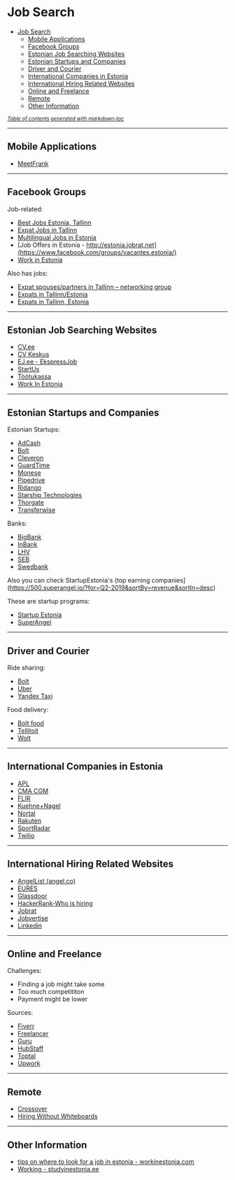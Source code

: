 # Job Search

- [Job Search](#job-search)
  * [Mobile Applications](#mobile-applications)
  * [Facebook Groups](#facebook-groups)
  * [Estonian Job Searching Websites](#estonian-job-searching-websites)
  * [Estonian Startups and Companies](#estonian-startups-and-companies)
  * [Driver and Courier](#driver-and-courier)
  * [International Companies in Estonia](#international-companies-in-estonia)
  * [International Hiring Related Websites](#international-hiring-related-websites)
  * [Online and Freelance](#online-and-freelance)
  * [Remote](#remote)
  * [Other Information](#other-information)

<small><i><a href='http://ecotrust-canada.github.io/markdown-toc/'>Table of contents generated with markdown-toc</a></i></small>

---

## Mobile Applications

- [MeetFrank](https://meetfrank.com/)

---

## Facebook Groups

Job-related:
- [Best Jobs Estonia, Tallinn](https://www.facebook.com/groups/I8834/)
- [Expat Jobs in Tallinn](https://www.facebook.com/groups/1602386729990915/)
- [Multilingual Jobs in Estonia](https://www.facebook.com/groups/480101142409536/)
- [Job Offers in Estonia - http://estonia.jobrat.net](https://www.facebook.com/groups/vacantes.estonia/)
- [Work in Estonia](https://www.facebook.com/groups/workinestonia/?)

Also has jobs:
- [Expat spouses/partners in Tallinn – networking group](https://www.facebook.com/groups/1525721910790126/)
- [Expats in Tallinn/Estonia](https://www.facebook.com/groups/166477880066544/)
- [Expats in Tallinn, Estonia](https://www.facebook.com/groups/1395659303995885/)

---

## Estonian Job Searching Websites

- [CV.ee](https://www.cv.ee/english)
- [CV Keskus](https://www.cvkeskus.ee/)
- [EJ.ee - EkspressJob](http://www.ej.ee/eng/?)
- [StartUs](https://www.startus.cc/jobs/estonia)
- [Töötukassa](https://www.tootukassa.ee/eng/toopakkumised)
- [Work In Estonia](https://www.workinestonia.com/latest-offers/)

---

## Estonian Startups and Companies

Estonian Startups:
- [AdCash](https://adcash.workable.com/)
- [Bolt](https://careers.bolt.eu/)
- [Cleveron](https://cleveron.com/careers)
- [GuardTime](https://guardtime.com/about/jobs)
- [Monese](https://careers.monese.com/jobs)
- [Pipedrive](https://www.pipedrive.com/en/jobs)
- [Ridango](https://ridango.com/join-us/)
- [Starship Technologies](https://www.starship.xyz/careers/)
- [Thorgate](https://thorgate.eu/jobs/)
- [Transferwise](https://transferwise.com/jobs/)

Banks:
- [BigBank](https://jobs.bigbank.eu/)
- [InBank](https://inbank.ee/en/inside/career/)
- [LHV](https://www.lhv.ee/en/careers#vacancies)
- [SEB](https://www.seb.ee/eng/seb/working-seb/working-seb)
- [Swedbank](https://swedbank.easycruit.com/intranet/external/?iso=gb&search_region=country-67&search_btn=search)

Also you can check StartupEstonia's (top earning companies](https://500.superangel.io/?for=Q2-2019&sortBy=revenue&sortIn=desc)

These are startup programs:

- [Startup Estonia](https://www.startupestonia.ee/)
- [SuperAngel](https://www.superangel.io/)

---

## Driver and Courier

Ride sharing:
- [Bolt](https://partners.bolt.eu/driver-signup)
- [Uber](https://www.uber.com/a/join-new)
- [Yandex Taxi](http://yandex-taxi.ee/en/)

Food delivery:
- [Bolt food](https://food.bolt.eu/en-us/)
- [Tellitoit](https://www.tellitoit.ee/tookuulutused?lang=en)
- [Wolt](https://wolt.com/couriers)

---

## International Companies in Estonia

- [APL](https://career2.successfactors.eu/career?company=C0002716868P&site=VjItSmFoc1VqUEliN25XSmxwcnB4TjZ5QT09)
- [CMA CGM](https://career2.successfactors.eu/portalcareer?company=C0002716868P)
- [FLIR](https://flir.wd1.myworkdayjobs.com/flircareers/jobs)
- [Kuehne+Nagel](https://jobs.kuehne-nagel.com/global/en/search-results?qcountry=ESTONIA)
- [Nortal](https://nortal.com/careers/#c-job-offers)
- [Rakuten](https://talent.rakuten.careers/jobs/search/4089861)
- [SportRadar](https://www.sportradar.com/about-us/make-the-team/all-jobs/)
- [Twilio](https://www.twilio.com/company/jobs#open-positions)

---

## International Hiring Related Websites

- [AngelList (angel.co)](https://angel.co/jobs#find/f!%7B%22locations%22%3A%5B%22398235-Tallinna%20linn%2C%20Estonia%22%5D%7D)
- [EURES](https://www.europeanjobdays.eu/en/jobs/active?field_job_country_tid%5B%5D=80)
- [Glassdoor](https://www.glassdoor.com/Job/tallinn-jobs-SRCH_IL.0,7_IC2775919.htm)
- [HackerRank-Who is hiring](https://news.ycombinator.com/item?id=20867123)
- [Jobrat](http://estonia.jobrat.net/)
- [Jobvertise](http://www.jobvertise.com/jobs/search?query=&city=&country=EE&button=Search+Jobs)
- [Linkedin](https://www.linkedin.com/jobs/search/?geoId=102974008&location=Estonia)

---

## Online and Freelance

Challenges:
- Finding a job might take some 
- Too much competititon
- Payment might be lower

Sources:
- [Fiverr](https://www.fiverr.com/)
- [Freelancer](https://www.freelancer.com/jobs/)
- [Guru](https://www.guru.com/)
- [HubStaff](https://talent.hubstaff.com/search/jobs)
- [Toptal](https://www.toptal.com/)
- [Upwork](https://www.upwork.com/)

---

## Remote

- [Crossover](https://www.crossover.com/)
- [Hiring Without Whiteboards](https://github.com/poteto/hiring-without-whiteboards)

---

## Other Information

- [tips on where to look for a job in estonia - workinestonia.com](https://www.workinestonia.com/tips-on-where-to-look-for-a-job-in-estonia/)
- [Working - studyinestonia.ee](http://studyinestonia.ee/en/working)
